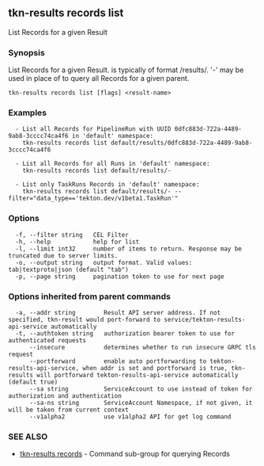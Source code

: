 ## tkn-results records list

List Records for a given Result

### Synopsis

List Records for a given Result. <result-name> is typically of format <namespace>/results/<parent-run-uuid>. '-' may be used in place of  <parent-run-uuid> to query all Records for a given parent.

```
tkn-results records list [flags] <result-name>
```

### Examples

```
  - List all Records for PipelineRun with UUID 0dfc883d-722a-4489-9ab8-3cccc74ca4f6 in 'default' namespace:
    tkn-results records list default/results/0dfc883d-722a-4489-9ab8-3cccc74ca4f6

  - List all Records for all Runs in 'default' namespace:
    tkn-results records list default/results/-
	
  - List only TaskRuns Records in 'default' namespace:
    tkn-results records list default/results/- --filter="data_type=='tekton.dev/v1beta1.TaskRun'"
```

### Options

```
  -f, --filter string   CEL Filter
  -h, --help            help for list
  -l, --limit int32     number of items to return. Response may be truncated due to server limits.
  -o, --output string   output format. Valid values: tab|textproto|json (default "tab")
  -p, --page string     pagination token to use for next page
```

### Options inherited from parent commands

```
  -a, --addr string        Result API server address. If not specified, tkn-result would port-forward to service/tekton-results-api-service automatically
  -t, --authtoken string   authorization bearer token to use for authenticated requests
      --insecure           determines whether to run insecure GRPC tls request
      --portforward        enable auto portforwarding to tekton-results-api-service, when addr is set and portforward is true, tkn-results will portforward tekton-results-api-service automatically (default true)
      --sa string          ServiceAccount to use instead of token for authorization and authentication
      --sa-ns string       ServiceAccount Namespace, if not given, it will be taken from current context
      --v1alpha2           use v1alpha2 API for get log command
```

### SEE ALSO

* [tkn-results records](tkn-results_records.md)	 - Command sub-group for querying Records

